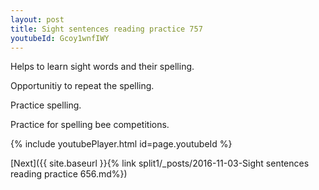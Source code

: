 ```yaml
---
layout: post
title: Sight sentences reading practice 757
youtubeId: Gcoy1wnfIWY
---
```

 
 
Helps to learn sight words and their spelling.

Opportunitiy to repeat the spelling. 

Practice spelling. 
 
Practice for spelling bee competitions. 
 
{% include youtubePlayer.html id=page.youtubeId %}
 
 

[Next]({{ site.baseurl }}{% link  split1/_posts/2016-11-03-Sight sentences reading practice 656.md%})
 
